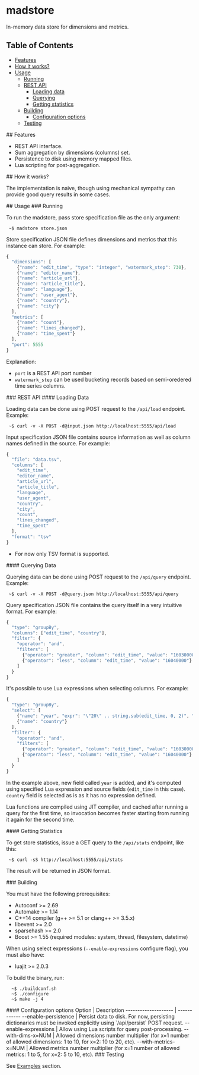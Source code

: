 madstore
=========

In-memory data store for dimensions and metrics.

## Table of Contents

 * [Features](#features)
 * [How it works?](#how)
 * [Usage](#usage)
   * [Running](#running)
   * [REST API](#restapi)
     * [Loading data](#loading)
     * [Querying](#querying)
     * [Getting statistics](#stats)
   * [Building](#building)
     * [Configuration options](#configure)
   * [Testing](#testing)

<a name="features">
## Features

 * REST API interface.
 * Sum aggregation by dimensions (columns) set.
 * Persistence to disk using memory mapped files.
 * Lua scripting for post-aggregation.

<a name="how">
## How it works?

The implementation is naive, though using mechanical sympathy can provide good query results in some cases.

<a name="usage">
## Usage

<a name="running">
### Running

To run the madstore, pass store specification file as the only argument:

     ~$ madstore store.json

Store specification JSON file defines dimensions and metrics that this instance can store. For example:

```javascript
{
  "dimensions": [
    {"name": "edit_time", "type": "integer", "watermark_step": 730},
    {"name": "editor_name"},
    {"name": "article_url"},
    {"name": "article_title"},
    {"name": "language"},
    {"name": "user_agent"},
    {"name": "country"},
    {"name": "city"}
  ],
  "metrics": [
    {"name": "count"},
    {"name": "lines_changed"},
    {"name": "time_spent"}
  ],
  "port": 5555
}
```

Explanation:

* `port` is a REST API port number
* `watermark_step` can be used bucketing records based on semi-oredered time series columns.

<a name="restapi">
### REST API

<a name="loading">
#### Loading Data

Loading data can be done using POST request to the `/api/load` endpoint. Example:

     ~$ curl -v -X POST -d@input.json http://localhost:5555/api/load

Input specification JSON file contains source information as well as column names defined in the source. For example:

```javascript
{
  "file": "data.tsv",
  "columns": [
    "edit_time",
    "editor_name",
    "article_url",
    "article_title",
    "language",
    "user_agent",
    "country",
    "city",
    "count",
    "lines_changed",
    "time_spent"
  ],
  "format": "tsv"
}
```

* For now only TSV format is supported.

<a name="querying">
#### Querying Data

Querying data can be done using POST request to the `/api/query` endpoint. Example:

     ~$ curl -v -X POST -d@query.json http://localhost:5555/api/query
     
Query specification JSON file contains the query itself in a very intuitive format. For example:

```javascript
{
  "type": "groupBy",
  "columns": ["edit_time", "country"],
  "filter": {
    "operator": "and",
    "filters": [
      {"operator": "greater", "column": "edit_time", "value": "16030000"},
      {"operator": "less", "column": "edit_time", "value": "16040000"}
    ]
  }
}
```

It's possible to use Lua expressions when selecting columns. For example:

```javascript
{
  "type": "groupBy",
  "select": [
    {"name": "year", "expr": "\"20\" .. string.sub(edit_time, 0, 2)", "fields": ["edit_time"]},
    {"name": "country"}
  ],
  "filter": {
    "operator": "and",
    "filters": [
      {"operator": "greater", "column": "edit_time", "value": "16030000"},
      {"operator": "less", "column": "edit_time", "value": "16040000"}
    ]
  }
}
```

In the example above, new field called `year` is added, and it's computed using specified Lua expression and source fields (`edit_time` in this case).
`country` field is selected as is as it has no expression defined. 

Lua functions are compiled using JIT compiler, and cached after running a query for the first time, so invocation becomes faster starting from running it again for the second time.

<a name="stats">
#### Getting Statistics

To get store statistics, issue a GET query to the `/api/stats` endpoint, like this:

     ~$ curl -sS http://localhost:5555/api/stats
     
The result will be returned in JSON format.

<a name="building">
### Building

You must have the following prerequisites:

 * Autoconf >= 2.69
 * Automake >= 1.14
 * C++14 compiler (g++ >= 5.1 or clang++ >= 3.5.x)
 * libevent >= 2.0
 * sparsehash >= 2.0
 * Boost >= 1.55 (required modules: system, thread, filesystem, datetime)

When using select expressions (`--enable-expressions` configure flag), you must also have:

 * luajit >= 2.0.3

To build the binary, run:

      ~$ ./buildconf.sh
      ~$ ./configure
      ~$ make -j 4

<a name="configure">
#### Configuration options
Option               | Description
-------------------- | ------------
--enable-persistence | Persist data to disk. For now, persisting dictionaries must be invoked explicitly using `/api/persist` POST request.
--enable-expressions | Allow using Lua scripts for query post-processing.
--with-dims-x=NUM    | Allowed dimensions number multiplier (for x=1 number of allowed dimensions: 1 to 10, for x=2: 10 to 20, etc).
--with-metrics-x=NUM | Allowed metrics number multiplier (for x=1 number of allowed metrics: 1 to 5, for x=2: 5 to 10, etc).


<a name="testing">
### Testing

See [Examples](examples/README.md) section.

[asmjit]:https://github.com/kobalicek/asmjit

